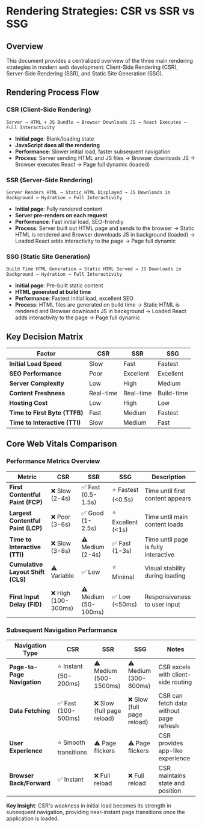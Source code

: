 # Rendering Strategies: CSR vs SSR vs SSG

## Overview

This document provides a centralized overview of the three main rendering strategies in modern web development: Client-Side Rendering (CSR), Server-Side Rendering (SSR), and Static Site Generation (SSG).

## Rendering Process Flow

### CSR (Client-Side Rendering)

```
Server → HTML + JS Bundle → Browser Downloads JS → React Executes → Full Interactivity
```

- **Initial page**: Blank/loading state
- **JavaScript does all the rendering**
- **Performance**: Slower initial load, faster subsequent navigation
- **Process**: Server sending HTML and JS files → Browser downloads JS → Browser executes React → Page full dynamic (loaded)

### SSR (Server-Side Rendering)

```
Server Renders HTML → Static HTML Displayed → JS Downloads in Background → Hydration → Full Interactivity
```

- **Initial page**: Fully rendered content
- **Server pre-renders on each request**
- **Performance**: Fast initial load, SEO-friendly
- **Process**: Server built out HTML page and sends to the browser → Static HTML is rendered and Browser downloads JS in background (loaded) → Loaded React adds interactivity to the page → Page full dynamic

### SSG (Static Site Generation)

```
Build Time HTML Generation → Static HTML Served → JS Downloads in Background → Hydration → Full Interactivity
```

- **Initial page**: Pre-built static content
- **HTML generated at build time**
- **Performance**: Fastest initial load, excellent SEO
- **Process**: HTML files are generated on build time → Static HTML is rendered and Browser downloads JS in background → Loaded React adds interactivity to the page → Page full dynamic

## Key Decision Matrix

| Factor                        | CSR       | SSR       | SSG        |
| ----------------------------- | --------- | --------- | ---------- |
| **Initial Load Speed**        | Slow      | Fast      | Fastest    |
| **SEO Performance**           | Poor      | Excellent | Excellent  |
| **Server Complexity**         | Low       | High      | Medium     |
| **Content Freshness**         | Real-time | Real-time | Build-time |
| **Hosting Cost**              | Low       | High      | Low        |
| **Time to First Byte (TTFB)** | Fast      | Medium    | Fastest    |
| **Time to Interactive (TTI)** | Slow      | Medium    | Fast       |

## Core Web Vitals Comparison

### Performance Metrics Overview

| Metric                             | CSR                 | SSR                  | SSG                | Description                          |
| ---------------------------------- | ------------------- | -------------------- | ------------------ | ------------------------------------ |
| **First Contentful Paint (FCP)**   | ❌ Slow (2-4s)      | ✅ Fast (0.5-1.5s)   | ⭐ Fastest (<0.5s) | Time until first content appears     |
| **Largest Contentful Paint (LCP)** | ❌ Poor (3-6s)      | ✅ Good (1-2.5s)     | ⭐ Excellent (<1s) | Time until main content loads        |
| **Time to Interactive (TTI)**      | ❌ Slow (3-8s)      | ⚠️ Medium (2-4s)     | ✅ Fast (1-3s)     | Time until page is fully interactive |
| **Cumulative Layout Shift (CLS)**  | ⚠️ Variable         | ✅ Low               | ⭐ Minimal         | Visual stability during loading      |
| **First Input Delay (FID)**        | ❌ High (100-300ms) | ⚠️ Medium (50-100ms) | ✅ Low (<50ms)     | Responsiveness to user input         |

### Subsequent Navigation Performance

| Navigation Type             | CSR                   | SSR                        | SSG                        | Notes                                   |
| --------------------------- | --------------------- | -------------------------- | -------------------------- | --------------------------------------- |
| **Page-to-Page Navigation** | ⭐ Instant (50-200ms) | ⚠️ Medium (500-1500ms)     | ⚠️ Medium (300-800ms)      | CSR excels with client-side routing     |
| **Data Fetching**           | ✅ Fast (100-500ms)   | ❌ Slow (full page reload) | ❌ Slow (full page reload) | CSR can fetch data without page refresh |
| **User Experience**         | ⭐ Smooth transitions | ⚠️ Page flickers           | ⚠️ Page flickers           | CSR provides app-like experience        |
| **Browser Back/Forward**    | ✅ Instant            | ❌ Full reload             | ❌ Full reload             | CSR maintains state and position        |

**Key Insight**: CSR's weakness in initial load becomes its strength in subsequent navigation, providing near-instant page transitions once the application is loaded.
